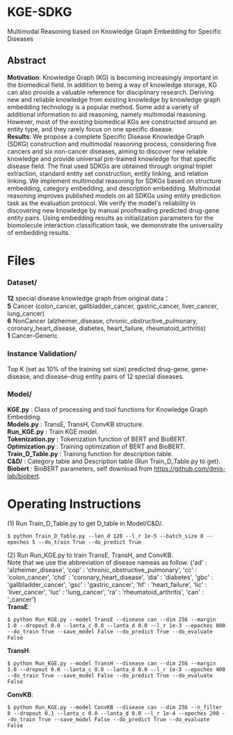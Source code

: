 # KGE-SDKG
Multimodal Reasoning based on Knowledge Graph Embedding for Specific Diseases

## Abstract
**Motivation**: Knowledge Graph (KG) is becoming increasingly important in the biomedical field. In addition to being a way of knowledge storage, KG can also provide a valuable reference for disciplinary research. Deriving new and reliable knowledge from existing knowledge by knowledge graph embedding technology is a popular method. Some add a variety of additional information to aid reasoning, namely multimodal reasoning. However, most of the existing biomedical KGs are constructed around an entity type, and they rarely focus on one specific disease.    
**Results**: We propose a complete Specific Disease Knowledge Graph (SDKG) construction and multimodal reasoning process, considering five cancers and six non-cancer diseases, aiming to discover new reliable knowledge and provide universal pre-trained knowledge for that specific disease field. The final used SDKGs are obtained through original triplet extraction, standard entity set construction, entity linking, and relation linking. We implement multimodal reasoning for SDKGs based on structure embedding, category embedding, and description embedding. Multimodal reasoning improves published models on all SDKGs using entity prediction task as the evaluation protocol. We verify the model's reliability in discovering new knowledge by manual proofreading predicted drug-gene entity pairs. Using embedding results as initialization parameters for the biomolecule interaction classification task, we demonstrate the universality of embedding results.   


# Files
### Dataset/
**12** special disease knowledge graph from original data：  
**5** Cancer (colon_cancer, gallbladder_cancer, gastric_cancer, liver_cancer, lung_cancer)    
**6** NonCancer (alzheimer_disease, chronic_obstructive_pulmonary, coronary_heart_disease, diabetes, heart_failure, rheumatoid_arthritis)    
**1** Cancer-Generic

### Instance Validation/  
Top K (set as 10% of the training set size) predicted drug-gene, gene-disease, and disease-drug entity pairs of 12 special diseases.   

### Model/ 
**KGE.py** : Class of processing and tool functions for Knowledge Graph Embedding.  
**Models.py** : TransE, TransH, ConvKB structure.  
**Run_KGE.py** : Train KGE model.  
**Tokenization.py** : Tokenization function of BERT and BioBERT.  
**Optimization.py** : Training optimization of BERT and BioBERT.  
**Train_D_Table.py** : Training function for description table.   
**C&D/** : Category table and Description table (Run Train_D_Table.py to get).     
**Biobert** : BioBERT parameters, self download from https://github.com/dmis-lab/biobert.    


# Operating Instructions
(1) Run Train_D_Table.py to get D_table in Model/C&D/.   
```
$ python Train_D_Table.py --len_d 128 --l_r 1e-5 --batch_size 8 --epoches 5 --do_train True --do_predict True  
```

(2) Run Run_KGE.py to train TransE, TransH, and ConvKB.  
Note that we use the abbreviation of disease nameas as follow.
{'ad'  : 'alzheimer_disease',
 'cop' : 'chronic_obstructive_pulmonary',
 'cc'  : 'colon_cancer',
 'chd' : 'coronary_heart_disease',
 'dia' : 'diabetes',
 'gbc' : 'gallbladder_cancer',
 'gsc' : 'gastric_cancer',
 'hf'  : 'heart_failure',
 'lic' : 'liver_cancer',
 'luc' : 'lung_cancer',
 'ra'  : 'rheumatoid_arthritis',
 'can' : '_cancer'}  
**TransE**:   
```
$ python Run_KGE.py --model TransE --disease can --dim 256 --margin 1.0 --dropout 0.0 --lanta_c 0.0 --lanta_d 0.0 --l_r 1e-3 --epoches 800 --do_train True --save_model False --do_predict True --do_evaluate False
```
**TransH**:  
```
$ python Run_KGE.py --model TransH --disease can --dim 256 --margin 1.0 --dropout 0.0 --lanta_c 0.0 --lanta_d 0.0 --l_r 1e-3 --epoches 400 --do_train True --save_model False --do_predict True --do_evaluate False   
```
**ConvKB**:  
```
$ python Run_KGE.py --model ConvKB --disease can --dim 256 --n_filter 8 --dropout 0.1 --lanta_c 0.0 --lanta_d 0.0 --l_r 1e-4 --epoches 200 --do_train True --save_model False --do_predict True --do_evaluate False   
```






